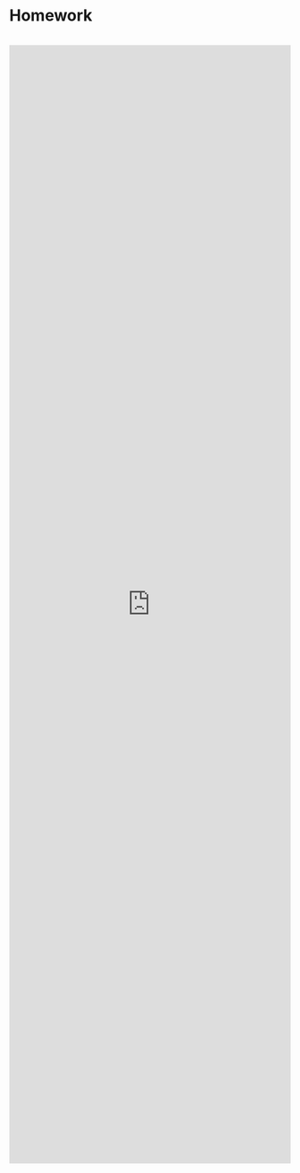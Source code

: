 # Homework

<div style="height:4000px; width:100%">&nbsp;
<iframe class="full-width, prairielearn-iframe" src="https://ca.prairielearn.com/pl/course_instance/2439/assessment/18407" frameborder="0" width="100%" height="2000px"></iframe>
</div>